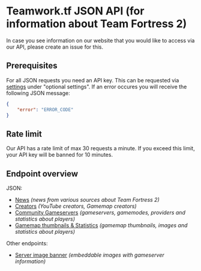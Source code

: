 # Teamwork.tf JSON API (for information about Team Fortress 2)

In case you see information on our website that you would like to access via our API, please create an issue for this.

## Prerequisites

For all JSON requests you need an API key. This can be requested via [settings](https://teamwork.tf/settings) under "optional settings". If an error occures you will receive the following JSON message:

```json
{
    "error": "ERROR_CODE"
}
```

## Rate limit

Our API has a rate limit of max 30 requests a minute. If you exceed this limit, your API key will be banned for 10 minutes.

## Endpoint overview

JSON:

* [News](/NEWS.md)  *(news from various sources about Team Fortress 2)*
* [Creators](/CREATORS.md)  *(YouTube creators, Gamemap creators)*
* [Community Gameservers](/COMMUNITY-QUICKPLAY.md) *(gameservers, gamemodes, providers and statistics about players)*
* [Gamemap thumbnails & Statistics](/GAMEMAPS.md) *(gamemap thumbnails, images and statistics about players)*

Other endpoints:

* [Server image banner](/BANNER.md) *(embeddable images with gameserver information)*
